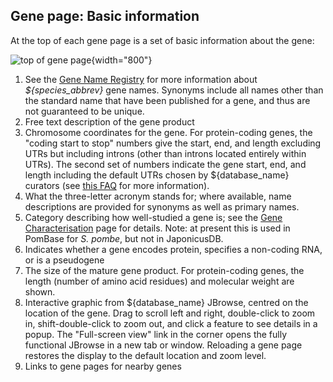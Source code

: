 ## Gene page: Basic information

At the top of each gene page is a set of basic information about the
gene:

![top of gene page](assets/basic_info_gene_page.png  "Gene page basic information"){width="800"}

1.  See the [Gene Name Registry](/submit-data/gene-names) for more
    information about *${species_abbrev}* gene names. Synonyms include all
    names other than the standard name that have been published for a
    gene, and thus are not guaranteed to be unique.
2.  Free text description of the gene product
3.  Chromosome coordinates for the gene. For protein-coding genes, the
    "coding start to stop" numbers give the start, end, and length
    excluding UTRs but including introns (other than introns located
    entirely within UTRs).  The second set of numbers indicate the
    gene start, end, and length including the default UTRs chosen by
    ${database_name} curators (see [this FAQ](/faq/how-do-you-determine-gene-s-full-length-transcript-utr-coordinates-transcription-start-and-end-sites)
    for more information).
4.  What the three-letter acronym stands for; where available, name
    descriptions are provided for synonyms as well as primary names.
5.  Category describing how well-studied a gene is; see the [Gene
    Characterisation](/status/gene-characterisation) page for
    details. Note: at present this is used in PomBase for *S. pombe*,
    but not in JaponicusDB.
6.  Indicates whether a gene encodes protein, specifies a non-coding
    RNA, or is a pseudogene
7.  The size of the mature gene product. For protein-coding genes, the
    length (number of amino acid residues) and molecular weight are
    shown.
8.  Interactive graphic from ${database_name} JBrowse, centred on the location
    of the gene. Drag to scroll left and right, double-click to zoom
    in, shift-double-click to zoom out, and click a feature to see
    details in a popup. The "Full-screen view" link in the corner
    opens the fully functional JBrowse in a new tab or
    window. Reloading a gene page restores the display to the default
    location and zoom level.
9.  Links to gene pages for nearby genes
